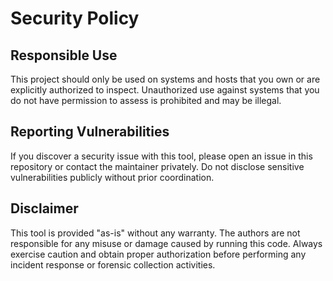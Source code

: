 # Security Policy

## Responsible Use

This project should only be used on systems and hosts that you own or are explicitly authorized to inspect. Unauthorized use against systems that you do not have permission to assess is prohibited and may be illegal.

## Reporting Vulnerabilities

If you discover a security issue with this tool, please open an issue in this repository or contact the maintainer privately. Do not disclose sensitive vulnerabilities publicly without prior coordination.

## Disclaimer

This tool is provided "as-is" without any warranty. The authors are not responsible for any misuse or damage caused by running this code. Always exercise caution and obtain proper authorization before performing any incident response or forensic collection activities.
